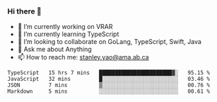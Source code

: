 ### Hi there 👋

- 🔭 I’m currently working on VRAR
- 🌱 I’m currently learning TypeScript
- 👯 I’m looking to collaborate on GoLang, TypeScript, Swift, Java
- 💬 Ask me about Anything
- 📫 How to reach me: stanley.yao@ama.ab.ca


<!--START_SECTION:waka-->
```text
TypeScript   15 hrs 7 mins   ███████████████████████▓░   95.15 % 
JavaScript   32 mins         █░░░░░░░░░░░░░░░░░░░░░░░░   03.46 % 
JSON         7 mins          ▒░░░░░░░░░░░░░░░░░░░░░░░░   00.76 % 
Markdown     5 mins          ░░░░░░░░░░░░░░░░░░░░░░░░░   00.61 % 
```
<!--END_SECTION:waka-->
